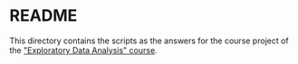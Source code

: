 # README

This directory contains the scripts as the answers for the course project of the ["Exploratory Data Analysis" course](https://www.coursera.org/learn/exploratory-data-analysis/home/welcome).

